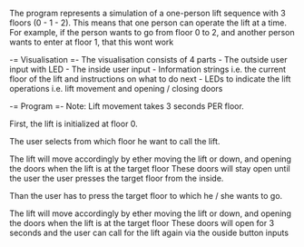 The program represents a simulation of a one-person lift sequence with 3 floors (0 - 1 - 2).
This means that one person can operate the lift at a time.
For example, if the person wants to go from floor 0 to 2, and another person wants to enter at floor 1, that this wont work

-= Visualisation =-
The visualisation consists of 4 parts
    - The outside user input with LED
    - The inside user input
    - Information strings i.e. the current floor of the lift and instructions on what to do next
    - LEDs to indicate the lift operations i.e. lift movement and opening / closing doors

-= Program =-
Note: Lift movement takes 3 seconds PER floor.

First, the lift is initialized at floor 0.

The user selects from which floor he want to call the lift. 

The lift will move accordingly by ether moving the lift or down, and opening the doors when the lift is at the target floor
These doors will stay open until the user the user presses the target floor from the inside.

Than the user has to press the target floor to which he / she wants to go.

The lift will move accordingly by ether moving the lift or down, and opening the doors when the lift is at the target floor
These doors will open for 3 seconds and the user can call for the lift again via the ouside button inputs